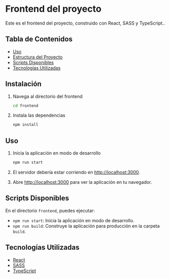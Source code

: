 # Frontend del proyecto

Este es el frontend del proyecto, construido con React, SASS y TypeScript..

## Tabla de Contenidos

- [Uso](#uso)
- [Estructura del Proyecto](#estructura-del-proyecto)
- [Scripts Disponibles](#scripts-disponibles)
- [Tecnologías Utilizadas](#tecnologías-utilizadas)

## Instalación

1. Navega al directorio del frontend

   ```bash
   cd frontend
   ```

2. Instala las dependencias

   ```bash
   npm install
   ```

## Uso

1. Inicia la aplicación en modo de desarrollo

   ```bash
   npm run start
   ```

2. El servidor debería estar corriendo en [http://localhost:3000](http://localhost:3000).

3. Abre [http://localhost:3000](http://localhost:3000) para ver la aplicación en tu navegador.

## Scripts Disponibles

En el directorio `frontend`, puedes ejecutar:

- `npm run start`: Inicia la aplicación en modo de desarrollo.
- `npm run build`: Construye la aplicación para producción en la carpeta `build`.

## Tecnologías Utilizadas

- [React](https://reactjs.org/)
- [SASS](https://sass-lang.com/)
- [TypeScript](https://www.typescriptlang.org/)
